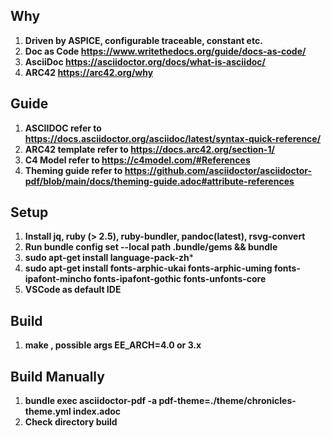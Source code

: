 ## Why
1. **Driven by ASPICE, configurable traceable, constant etc.**
2. **Doc as Code https://www.writethedocs.org/guide/docs-as-code/**
3. **AsciiDoc https://asciidoctor.org/docs/what-is-asciidoc/**
4. **ARC42 https://arc42.org/why**

## Guide
1. **ASCIIDOC refer to https://docs.asciidoctor.org/asciidoc/latest/syntax-quick-reference/**
2. **ARC42 template refer to https://docs.arc42.org/section-1/**
3. **C4 Model refer to https://c4model.com/#References**
4. **Theming guide refer to https://github.com/asciidoctor/asciidoctor-pdf/blob/main/docs/theming-guide.adoc#attribute-references**

## Setup 
1. **Install jq, ruby (> 2.5), ruby-bundler, pandoc(latest), rsvg-convert**
2. **Run bundle config set --local path .bundle/gems && bundle**
3. **sudo apt-get install language-pack-zh***
4. **sudo apt-get install fonts-arphic-ukai fonts-arphic-uming fonts-ipafont-mincho fonts-ipafont-gothic fonts-unfonts-core**
5. **VSCode as default IDE**

## Build 
1. **make , possible args EE_ARCH=4.0 or 3.x**

## Build Manually
1. **bundle exec asciidoctor-pdf -a pdf-theme=./theme/chronicles-theme.yml index.adoc**
2. **Check directory build**
